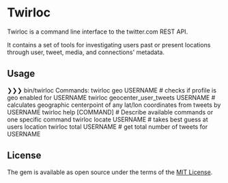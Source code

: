 # Twirloc

Twirloc is a command line interface to the twitter.com REST API.

It contains a set of tools for investigating users past or present locations through user, tweet, media, and connections' metadata.

## Usage

❯❯❯ bin/twirloc
Commands:
  twirloc geo USERNAME                    # checks if profile is geo enabled for USERNAME
  twirloc geocenter\_user_tweets USERNAME  # calculates geographic centerpoint of any lat/lon coordinates from tweets by USERNAME
  twirloc help [COMMAND]                  # Describe available commands or one specific command
  twirloc locate USERNAME                 # takes best guess at users location
  twirloc total USERNAME                  # get total number of tweets for USERNAME

## License

The gem is available as open source under the terms of the [MIT License](http://opensource.org/licenses/MIT).
